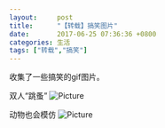 ```yaml
---
layout:     post
title:      "【转载】搞笑图片"
date:       2017-06-25 07:36:36 +0800
categories: 生活
tags: ["转载","搞笑"]
---
```

收集了一些搞笑的gif图片。

双人“跳蚤”
<img alt="Picture" src="{{ site.baseurl }}/img/funning/funning1.gif">

动物也会模仿
<img alt="Picture" src="{{ site.baseurl }}/img/funning/funning2.gif">
